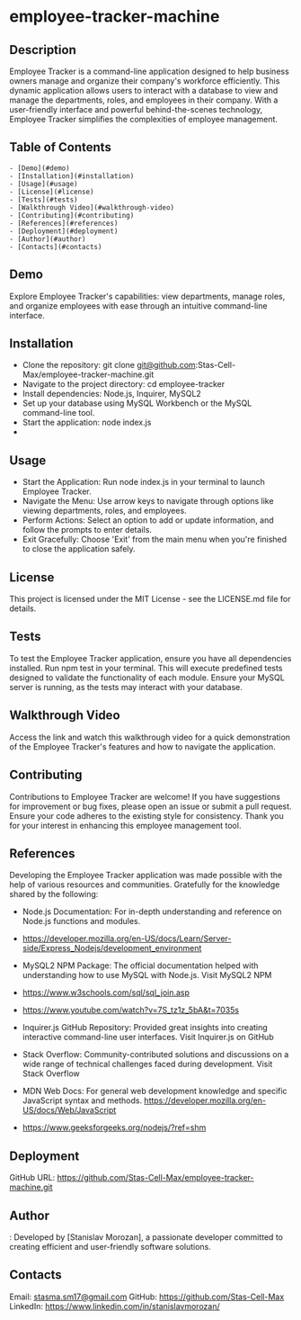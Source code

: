 # employee-tracker-machine

## Description
Employee Tracker is a command-line application designed to help business owners manage and organize their company's workforce efficiently. This dynamic application allows users to interact with a database to view and manage the departments, roles, and employees in their company. With a user-friendly interface and powerful behind-the-scenes technology, Employee Tracker simplifies the complexities of employee management.

## Table of Contents
    - [Demo](#demo)
    - [Installation](#installation)
    - [Usage](#usage)
    - [License](#license)
    - [Tests](#tests)
    - [Walkthrough Video](#walkthrough-video)
    - [Contributing](#contributing)
    - [References](#references)
    - [Deployment](#deployment)
    - [Author](#author)
    - [Contacts](#contacts)

## Demo

Explore Employee Tracker's capabilities: view departments, manage roles, and organize employees with ease through an intuitive command-line interface.

## Installation

- Clone the repository: git clone git@github.com:Stas-Cell-Max/employee-tracker-machine.git
- Navigate to the project directory: cd employee-tracker
- Install dependencies: Node.js, Inquirer, MySQL2
- Set up your database using MySQL Workbench or the MySQL command-line tool.
- Start the application: node index.js
- 

## Usage

- Start the Application: Run node index.js in your terminal to launch Employee Tracker.
- Navigate the Menu: Use arrow keys to navigate through options like viewing departments,      roles, and employees.
- Perform Actions: Select an option to add or update information, and follow the prompts to enter details.
- Exit Gracefully: Choose 'Exit' from the main menu when you're finished to close the application safely.

## License

This project is licensed under the MIT License - see the LICENSE.md file for details.

## Tests

To test the Employee Tracker application, ensure you have all dependencies installed. Run npm test in your terminal. This will execute predefined tests designed to validate the functionality of each module. Ensure your MySQL server is running, as the tests may interact with your database.

## Walkthrough Video

Access the link and watch this walkthrough video for a quick demonstration of the Employee Tracker's features and how to navigate the application.

## Contributing

Contributions to Employee Tracker are welcome! If you have suggestions for improvement or bug fixes, please open an issue or submit a pull request. Ensure your code adheres to the existing style for consistency. Thank you for your interest in enhancing this employee management tool.

## References

Developing the Employee Tracker application was made possible with the help of various resources and communities. Gratefully for the knowledge shared by the following:

- Node.js Documentation: For in-depth understanding and reference on Node.js functions and modules. 

- https://developer.mozilla.org/en-US/docs/Learn/Server-side/Express_Nodejs/development_environment

- MySQL2 NPM Package: The official documentation helped with understanding how to use MySQL with Node.js. Visit MySQL2 NPM

- https://www.w3schools.com/sql/sql_join.asp

- https://www.youtube.com/watch?v=7S_tz1z_5bA&t=7035s

- Inquirer.js GitHub Repository: Provided great insights into creating interactive command-line user interfaces. Visit Inquirer.js on GitHub

- Stack Overflow: Community-contributed solutions and discussions on a wide range of technical challenges faced during development. Visit Stack Overflow

- MDN Web Docs: For general web development knowledge and specific JavaScript syntax and methods. https://developer.mozilla.org/en-US/docs/Web/JavaScript

- https://www.geeksforgeeks.org/nodejs/?ref=shm


## Deployment

GitHub URL: https://github.com/Stas-Cell-Max/employee-tracker-machine.git


## Author

: Developed by [Stanislav Morozan], a passionate developer committed to creating efficient and user-friendly software solutions.

## Contacts

Email: stasma.sm17@gmail.com
GitHub: https://github.com/Stas-Cell-Max
LinkedIn: https://www.linkedin.com/in/stanislavmorozan/